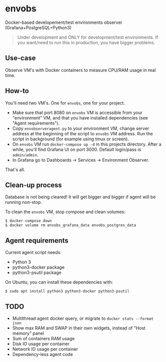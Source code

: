 # envobs
Docker-based developement/test environments observer (Grafana+PostgreSQL+Python3)

> Under development and ONLY for development/test environments. If you want/need to run this in production, you have bigger problems. 

## Use-case
Observe VM's with Docker containers to measure CPU/RAM usage in real time.

## How-to
You'll need two VM's. One for `envobs`, one for your project.

 - Make sure that port 8080 on `envobs` VM is accessible from your "environment" VM, and that you have installed dependencies (see "Agent requirements").
 - Copy `envobserveragent.py` to your environment VM, change server address at the beginning of the script to `envobs` VM address. Run the script in background (for example using tmux or screen).
 - On `envobs` VM run `docker-compose up -d` in this projects directory. After a while, you'll find Grafana UI on port 3000. Default login/pass is `admin/admin`.
 - In Grafana go to Dashboards -> Services -> Environment Observer.

That's all.

## Clean-up process
Database is not being cleared! It will get bigger and bigger if agent will be running non-stop.

To clean the `envobs` VM, stop compose and clean volumes:
```
$ docker-compose down
$ docker volume rm envobs_grafana_data envobs_postgres_data
```

## Agent requirements
Current agent script needs:
 - Python 3
 - python3-docker package
 - python3-psutil package

On Ubuntu, you can install these dependencies with:
```
$ sudo apt install python3 python3-docker python3-psutil
```

## TODO
 - Multithread agent docker query, or migrate to `docker stats --format json`
 - Show max RAM and SWAP in their own widgets, instead of "Host memory" panel
 - Sum of containers RAM usage
 - Disk IO usage per container
 - Network IO usage per container
 - Dependency-less agent code

